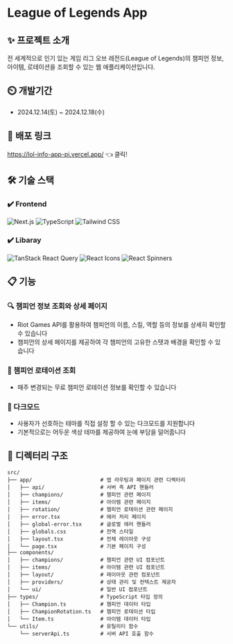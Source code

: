 # League of Legends App

## ✨ 프로젝트 소개

전 세계적으로 인기 있는 게임 리그 오브 레전드(League of Legends)의 챔피언 정보, 아이템, 로테이션을 조회할 수 있는 웹 애플리케이션입니다.

## ⏲️ 개발기간

- 2024.12.14(토) ~ 2024.12.18(수)

## 🚀 배포 링크

https://lol-info-app-pi.vercel.app/ 👈 클릭!

## 🛠 기술 스택

### ✔️ Frontend

![Next.js](https://img.shields.io/badge/Next.js-000000?style=for-the-badge&logo=Next.js&logoColor=white)
![TypeScript](https://img.shields.io/badge/TypeScript-3178C6?style=for-the-badge&logo=TypeScript&logoColor=white)
![Tailwind CSS](https://img.shields.io/badge/Tailwind_CSS-06B6D4?style=for-the-badge&logo=TailwindCSS&logoColor=white)

### ✔️ Libaray

![TanStack React Query](https://img.shields.io/badge/TanStack_React_Query-FF4154?style=for-the-badge&logo=TanStack&logoColor=white)
![React Icons](https://img.shields.io/badge/React_Icons-61DAFB?style=for-the-badge&logoColor=white)
![React Spinners](https://img.shields.io/badge/React_Spinners-4A90E2?style=for-the-badge&logoColor=white)

## 📋 기능

### 🔍 챔피언 정보 조회와 상세 페이지

- Riot Games API를 활용하여 챔피언의 이름, 스킬, 역할 등의 정보를 상세히 확인할 수 있습니다
- 챔피언의 상세 페이지를 제공하여 각 챔피언의 고유한 스탯과 배경을 확인할 수 있습니다

### 🔄 챔피언 로테이션 조회

- 매주 변경되는 무료 챔피언 로테이션 정보를 확인할 수 있습니다

### 🌙 다크모드

- 사용자가 선호하는 테마를 직접 설정 할 수 있는 다크모드를 지원합니다
- 기본적으로는 어두운 색상 테마를 제공하여 눈에 부담을 덜어줍니다

## 📁 디렉터리 구조

```
src/
├── app/                      # 앱 라우팅과 페이지 관련 디렉터리
│   ├── api/                  # 서버 측 API 핸들러
│   ├── champions/            # 챔피언 관련 페이지
│   ├── items/                # 아이템 관련 페이지
│   ├── rotation/             # 챔피언 로테이션 관련 페이지
│   ├── error.tsx             # 에러 처리 페이지
│   ├── global-error.tsx      # 글로벌 에러 핸들러
│   ├── globals.css           # 전역 스타일
│   ├── layout.tsx            # 전체 레이아웃 구성
│   └── page.tsx              # 기본 페이지 구성
├── components/
│   ├── champions/            # 챔피언 관련 UI 컴포넌트
│   ├── items/                # 아이템 관련 UI 컴포넌트
│   ├── layout/               # 레이아웃 관련 컴포넌트
│   ├── providers/            # 상태 관리 및 컨텍스트 제공자
│   └── ui/                   # 일반 UI 컴포넌트
├── types/                    # TypeScript 타입 정의
│   ├── Champion.ts           # 챔피언 데이터 타입
│   ├── ChampionRotation.ts   # 챔피언 로테이션 타입
│   └── Item.ts               # 아이템 데이터 타입
└── utils/                    # 유틸리티 함수
    └── serverApi.ts          # 서버 API 호출 함수
```
